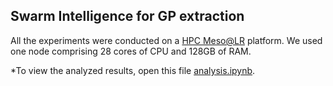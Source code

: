 ## Swarm Intelligence for GP extraction

All the experiments were conducted on a [HPC Meso@LR](https://meso-lr.umontpellier.fr) platform. We used one node comprising 28 cores of CPU and 128GB of RAM.

*To view the analyzed results, open this file [analysis.ipynb](https://github.com/owuordickson/meso-hpc-lr/blob/master/results/swarm/analysis.ipynb).
